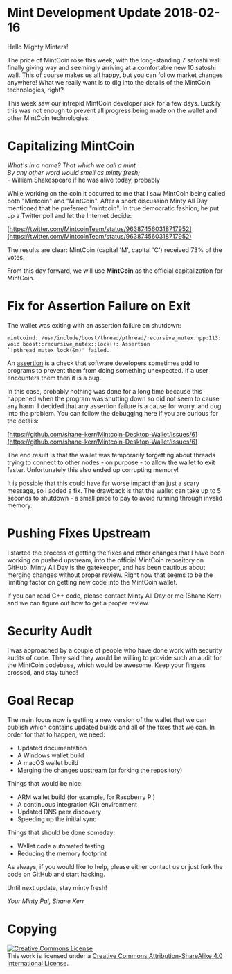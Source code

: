 # Mint Development Update 2018-02-16

Hello Mighty Minters!

The price of MintCoin rose this week, with the long-standing 7 satoshi
wall finally giving way and seemingly arriving at a comfortable new
10 satoshi wall. This of course makes us all happy, but you can follow
market changes anywhere! What we really want is to dig into the
details of the MintCoin technologies, right?

This week saw our intrepid MintCoin developer sick for a few days.
Luckily this was not enough to prevent all progress being made on the
wallet and other MintCoin technologies.

# Capitalizing MintCoin

_What's in a name? That which we call a mint  
By any other word would smell as minty fresh;_  
    - William Shakespeare if he was alive today, probably

While working on the coin it occurred to me that I saw MintCoin being
called both "Mintcoin" and "MintCoin". After a short discussion Minty
All Day mentioned that he preferred "mintcoin". In true democratic
fashion, he put up a Twitter poll and let the Internet decide:

[https://twitter.com/MintcoinTeam/status/963874560318717952](https://twitter.com/MintcoinTeam/status/963874560318717952)

The results are clear: MintCoin (capital 'M', capital 'C') received
73% of the votes.

From this day forward, we will use **MintCoin** as the official
capitalization for MintCoin.

# Fix for Assertion Failure on Exit

The wallet was exiting with an assertion failure on shutdown:

```
mintcoind: /usr/include/boost/thread/pthread/recursive_mutex.hpp:113: void boost::recursive_mutex::lock(): Assertion `!pthread_mutex_lock(&m)' failed.
```

An
[assertion](https://en.wikipedia.org/wiki/Assertion_%28software_development%29)
is a check that software developers sometimes add to programs to
prevent them from doing something unexpected. If a user encounters
them then it is a bug.

In this case, probably nothing was done for a long time because this
happened when the program was shutting down so did not seem to cause
any harm. I decided that any assertion failure is a cause for worry,
and dug into the problem. You can follow the debugging here if you are
curious for the details:

[https://github.com/shane-kerr/Mintcoin-Desktop-Wallet/issues/6](https://github.com/shane-kerr/Mintcoin-Desktop-Wallet/issues/6)

The end result is that the wallet was temporarily forgetting about
threads trying to connect to other nodes - on purpose - to allow the
wallet to exit faster. Unfortunately this also ended up corrupting
memory!

It is possible that this could have far worse impact than just a scary
message, so I added a fix. The drawback is that the wallet can take up
to 5 seconds to shutdown - a small price to pay to avoid running
through invalid memory.

# Pushing Fixes Upstream 

I started the process of getting the fixes and other changes that I
have been working on pushed upstream, into the official MintCoin
repository on GitHub. Minty All Day is the gatekeeper, and has been
cautious about merging changes without proper review. Right now that
seems to be the limiting factor on getting new code into the MintCoin
wallet.

If you can read C++ code, please contact Minty All Day or me (Shane
Kerr) and we can figure out how to get a proper review.

# Security Audit

I was approached by a couple of people who have done work with
security audits of code. They said they would be willing to provide
such an audit for the MintCoin codebase, which would be awesome. Keep
your fingers crossed, and stay tuned!

# Goal Recap

The main focus now is getting a new version of the wallet that we can
publish which contains updated builds and all of the fixes that we
can. In order for that to happen, we need:

* Updated documentation
* A Windows wallet build
* A macOS wallet build
* Merging the changes upstream (or forking the repository)

Things that would be nice:

* ARM wallet build (for example, for Raspberry Pi)
* A continuous integration (CI) environment
* Updated DNS peer discovery
* Speeding up the initial sync

Things that should be done someday:

* Wallet code automated testing
* Reducing the memory footprint

As always, if you would like to help, please either contact us or just
fork the code on GitHub and start hacking.

Until next update, stay minty fresh!

_Your Minty Pal,
Shane Kerr_

# Copying

<a rel="license" href="http://creativecommons.org/licenses/by-sa/4.0/"><img alt="Creative Commons License" style="border-width:0" src="https://i.creativecommons.org/l/by-sa/4.0/88x31.png" /></a><br />This work is licensed under a <a rel="license" href="http://creativecommons.org/licenses/by-sa/4.0/">Creative Commons Attribution-ShareAlike 4.0 International License</a>.

